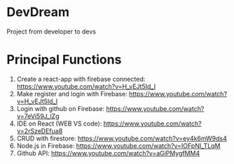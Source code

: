 # DevDream

Project from developer to devs

# Principal Functions

1. Create a react-app with firebase connected: https://www.youtube.com/watch?v=H_vEJt5Id_I
2. Make register and login with Firebase: https://www.youtube.com/watch?v=H_vEJt5Id_I
3. Login with github on Firebase: https://www.youtube.com/watch?v=7eVi59J_lZg
4. IDE on React (WEB VS code): https://www.youtube.com/watch?v=2rSzeDEfua8
5. CRUD with firestore: https://www.youtube.com/watch?v=ey4k6mW9ds4
6. Node.js in Firebase: https://www.youtube.com/watch?v=IOFpNI_TLqM
7. Github API: https://www.youtube.com/watch?v=aGiPMygfMM4
